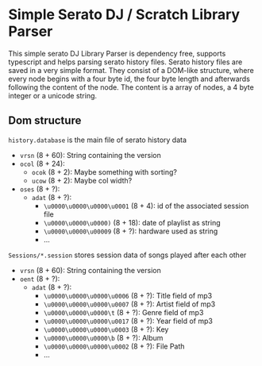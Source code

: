 # Simple Serato DJ / Scratch Library Parser
This simple serato DJ Library Parser is dependency free, supports typescript and helps parsing serato history files. Serato history files are saved in a very simple format. They consist of a DOM-like structure, where every node begins with a four byte id, the four byte length and afterwards following the content of the node. The content is a array of nodes, a 4 byte integer or a unicode string.

## Dom structure
`history.database` is the main file of serato history data
- `vrsn` (8 + 60): String containing the version
- `ocol` (8 + 24):
    - `ocok` (8 + 2): Maybe something with sorting?
    - `ucow` (8 + 2): Maybe col width?
- `oses` (8 + ?):
    - `adat` (8 + ?): 
        - `\u0000\u0000\u0000\u0001` (8 + 4): id of the associated session file
        - `\u0000\u0000\u0000)` (8 + 18): date of playlist as string
        - `\u0000\u0000\u00009` (8 + ?): hardware used as string
        - ...

`Sessions/*.session` stores session data of songs played after each other
- `vrsn` (8 + 60): String containing the version
- `oent` (8 + ?):
    - `adat` (8 + ?): 
        - `\u0000\u0000\u0000\u0006` (8 + ?): Title field of mp3
        - `\u0000\u0000\u0000\u0007` (8 + ?): Artist field of mp3
        - `\u0000\u0000\u0000\t` (8 + ?): Genre field of mp3
        - `\u0000\u0000\u0000\u0017` (8 + ?): Year field of mp3
        - `\u0000\u0000\u0000\u0003` (8 + ?): Key
        - `\u0000\u0000\u0000\b` (8 + ?): Album
        - `\u0000\u0000\u0000\u0002` (8 + ?): File Path
        - ...
